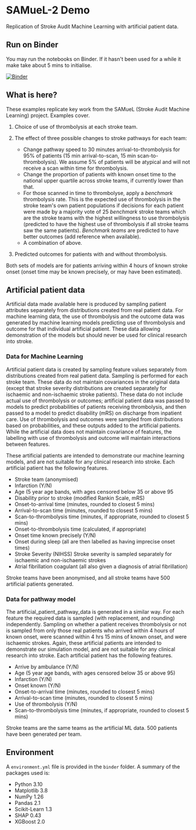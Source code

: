 # SAMueL-2 Demo

Replication of Stroke Audit Machine Learning with artificial patient data.


## Run on Binder

You may run the notebooks on Binder. If it hasn't been used for a while it make take about 5 mins to initialise.

[![Binder](https://mybinder.org/badge_logo.svg)](https://mybinder.org/v2/gh/samuel-book/samuel_2_demo/main)

## What is here?

These examples replicate key work from the SAMueL (Stroke Audit Machine Learning) project. Examples cover.

1) Choice of use of thrombolysis at each stroke team.

2) The effect of three possible changes to stroke pathways for each team:
    * Change pathway speed to 30 minutes arrival-to-thrombolysis for 95% of patients (15 min arrival-to-scan, 15 min scan-to-thrombolysis). We assume 5% of patients will be atypical and will not receive a scan within time for thrombolysis.
    * Change the proportion of patients with known onset time to the national upper quartile across stroke teams, if currently lower than that.
    * For those scanned in time to thrombolyse, apply a *benchmark* thrombolysis rate. This is the expected use of thrombolysis in the stroke team's own patient populations if decisions for each patient were made by a majority vote of 25 *benchmark* stroke teams which are the stroke teams with the highest willingness to use thrombolysis (predicted to have the highest use of thrombolysis if all stroke teams saw the same patients). *Benchmark teams* are predicted to have better outcomes (add reference when available).
    * A combination of above.

3) Predicted outcomes for patients with and without thrombolysis.

Both sets of models are for patients arriving within 4 hours of known stroke onset (onset time may be known precisely, or may have been estimated).

## Artificial patient data

Artificial data made available here is produced by sampling patient attributes separately from distributions created from real patient data. For machine learning data, the use of thrombolysis and the outcome data was generated by machine learning models predicting use of thrombolysis and outcome for that individual artificial patient. These data allowing demonstration of the models but should never be used for clinical research into stroke.

### Data for Machine Learning

Artificial patient data is created by sampling feature values separately from distributions created from real patient data. Sampling is performed for each stroke team. These data do not maintain covariances in the original data (except that stroke severity distributions are created separately for ischaemic and non-ischaemic stroke patients). These data do not include actual use of thrombolysis or outcomes; artificial patient data was passed to models to predict probabilities of patients receiving thrombolysis, and then passed to a model to predict disability (mRS) on discharge from inpatient care. Use of thrombolysis and outcomes were sampled from distributions based on probabilities, and these outputs added to the artificial patients. While the artificial data does not maintain covariance of features, the labelling with use of thrombolysis and outcome will maintain interactions between features.

These artificial patients are intended to demonstrate our machine learning models, and are not suitable for any clinical research into stroke. Each artificial patient has the following features.

* Stroke team (anonymised)
* Infarction (Y/N)
* Age (5 year age bands, with ages censored below 35 or above 95
* Disability prior to stroke (modified Rankin Scale, mRS)
* Onset-to-arrival time (minutes, rounded to closest 5 mins)
* Arrival-to-scan time (minutes, rounded to closest 5 mins)
* Scan-to-thrombolysis time (minutes, if appropriate, rounded to closest 5 mins)
* Onset-to-thrombolysis time (calculated, if appropriate)
* Onset time known precisely (Y/N)
* Onset during sleep (all are then labelled as having imprecise onset times)
* Stroke Severity (NIHSS)
    Stroke severity is sampled separately for ischaemic and non-ischaemic strokes
* Atrial fibrillation coagulant (all also given a diagnosis of atrial fibrillation)

Stroke teams have been anonymised, and all stroke teams have 500 artificial patients generated.


### Data for pathway model

The artificial_patient_pathway_data is generated in a similar way. For each feature the required data is sampled (with replacement, and rounding) independently. Sampling on whether a patient receives thrombolysis or not is sampled from only those real patients who arrived within 4 hours of known onset, were scanned within 4 hrs 15 mins of known onset, and were ischaemic strokes. Again, these artificial patients are intended to demonstrate our simulation model, and are not suitable for any clinical research into stroke. Each artificial patient has the following features.

* Arrive by ambulance (Y/N)
* Age (5 year age bands, with ages censored below 35 or above 95)
* Infarction (Y/N)
* Onset known (Y/N)
* Onset-to-arrival time (minutes, rounded to closest 5 mins)
* Arrival-to-scan time (minutes, rounded to closest 5 mins)
* Use of thrombolysis (Y/N)
* Scan-to-thrombolysis time (minutes, if appropriate, rounded to closest 5 mins)

Stroke teams are the same teams as the artificial ML data. 500 patients have been generated per team.


## Environment

A `environment.yml` file is provided in the `binder` folder. A summary of the packages used is:

* Python 3.10
* Matplotlib 3.8
* NumPy 1.26
* Pandas 2.1
* Scikit-Learn 1.3
* SHAP 0.43
* XGBoost 2.0

